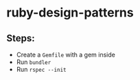 # ruby-design-patterns

## Steps:
* Create a `Gemfile` with a gem inside
* Run `bundler`
* Run `rspec --init`
